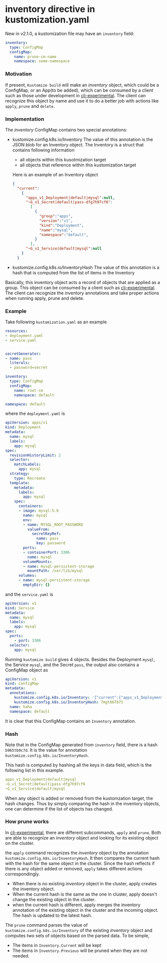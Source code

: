 # inventory directive in kustomization.yaml

New in v2.1.0, a kustomization file may have an `inventory` field:
```yaml
inventory:
  type: ConfigMap
  configMap:
    name: prune-cm-name
    namespace: some-namespace
```

### Motivation
If present, `Kustomize build` will make an _inventory_ object,
which  could be a ConfigMap, or an App(to be added),
 which can be consumed by a client such as those under development in
[cli-experimental](https://github.com/kubernetes-sigs/cli-experimental).
The client can recognize this object by name and use it to do a better job
with actions like `apply`, `prune` and `delete`.


### Implementation

The _inventory_ ConfigMap contains two special annotations:

- kustomize.config.k8s.io/Inventory
  The value of this annotation is the JSON blob
  for an Inventory object. The Inventory is a
  struct that contains following information
  - all objects within this kusotmization target
  - all objects that reference within this kustomization target
  
  Here is an example of an Inventory object
  ```json
  {
    "current":
      {
        "apps_v1_Deployment|default|mysql":null,
        "~G_v1_Secret|default|pass-dfg7h97cf6":
          [
            {
              "group":"apps",
              "version":"v1",
              "kind":"Deployment",
              "name":"mysql",
              "namespace":"default",
            }
          ],
        "~G_v1_Service|default|mysql":null
      }
    }  
  ```

- kustomize.config.k8s.io/InventoryHash
  The value of this annotation is a hash that is 
  computed from the list of items in the Inventory

Basically, this inventory object acts a record of objects that are applied as a group.
This object can be consumed by a client such as
[cli-experimental](https://github.com/kubernetes-sigs/cli-experimental).
The client can recognize the inventory annotations and take proper actions
when running apply, prune and delete.

### Example
Take following `kustomization.yaml` as an example
```yaml
resources:
- deployment.yaml
- service.yaml


secretGenerator:
- name: pass
  literals:
  - password=secret

inventory:
  type: ConfigMap
  configMap:
    name: root-cm
    namespace: default

namespace: default
```

where the `deployment.yaml` is
```yaml
apiVersion: apps/v1
kind: Deployment
metadata:
  name: mysql
  labels:
    app: mysql
spec:
  revisionHistoryLimit: 2
  selector:
    matchLabels:
      app: mysql
  strategy:
    type: Recreate
  template:
    metadata:
      labels:
        app: mysql
    spec:
      containers:
      - image: mysql:5.6
        name: mysql
        env:
        - name: MYSQL_ROOT_PASSWORD
          valueFrom:
            secretKeyRef:
              name: pass
              key: password
        ports:
        - containerPort: 3306
          name: mysql
        volumeMounts:
        - name: mysql-persistent-storage
          mountPath: /var/lib/mysql
      volumes:
      - name: mysql-persistent-storage
        emptyDir: {}
```

and the `service.yaml` is
```yaml
apiVersion: v1
kind: Service
metadata:
  name: mysql
  labels:
    app: mysql
spec:
  ports:
    - port: 3306
  selector:
    app: mysql
```

Running `kustomize build` gives 4 objects.
Besides the Deployment `mysql`, the Service `mysql`,
and the Secret `pass`, the output also contains a
ConfigMap object as
```yaml
apiVersion: v1
kind: ConfigMap
metadata:
  annotations:
    kustomize.config.k8s.io/Inventory: '{"current":{"apps_v1_Deployment|default|mysql":null,"~G_v1_Secret|default|pass-dfg7h97cf6":[{"group":"apps","version":"v1","kind":"Deployment","name":"mysql","namespace":"default"}],"~G_v1_Service|default|mysql":null}}'
    kustomize.config.k8s.io/InventoryHash: 7mgt867b75
  name: haha
  namespace: default
```

It is clear that this ConfigMap contains an `Inventory` annotation.


### Hash
Note that in the ConfigMap generated from `inventory` field, there is a hash
`b965tb9c7d`. It is the value for annotation `kustomize.config.k8s.io/InventoryHash`.

This hash is computed by hashing all the keys in data field, which is the following list
in this example.
```yaml
apps_v1_Deployment|default|mysql
~G_v1_Secret|default|pass-dfg7h97cf6
~G_v1_Service|default|mysql
```
When any object is added or removed from the kustomzation target, the hash changes. Thus by simply comparing the hash in the inventory objects, one can determine if the list of objects has changed.


### How prune works
In [cli-experimental](https://github.com/kubernetes-sigs/cli-experimental), there are different subcommands, `apply` and `prune`. Both are able to recognize an _inventory_ object and looking for its existing object on the cluster.

the `apply` command
recognizes the _inventory_ object by the annotation `kustomize.config.k8s.io/InventoryHash`. It then compares the current hash with the hash for the same object in the cluster. Since the hash reflects if there is any object added or removed, `apply` takes different actions correspondingly.
- When there is no existing _inventory_ object in the cluster, apply creates the inventory object.
- When the current hash is the same as the one in cluster, apply doesn't change the existing object in the cluster.
- when the current hash is different, apply merges the inventory annotation of the existing object in the cluster and the incoming object. The hash is updated to the latest hash.


The `prune` command parses the value of `kustomize.config.k8s.io/Inventory` of the existing _inventory_ object and computes two sets of objects based on the parsed data.
To be simple,
- The items in `Inventory.Current` will be kept
- The items in `Inventory.Previous` will be pruned when they
  are not needed.

